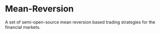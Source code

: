 # Mean-Reversion
A set of semi-open-source mean reversion based trading strategies for the financial markets.

